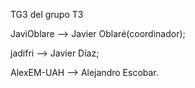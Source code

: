 TG3 del grupo T3

JaviOblare --> Javier Oblaré(coordinador);

jadifri --> Javier Díaz;

AlexEM-UAH --> Alejandro Escobar.
